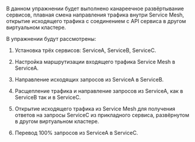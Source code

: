 В данном упражнении будет выполнено канареечное развёртывание сервисов, плавная смена направления трафика внутри Service Mesh, открытие исходящего трафика с соединением с API сервиса в другом виртуальном кластере.

В упражнении будут рассмотрены:

1) Установка трёх сервисов: ServiceA, ServiceB, ServiceC.

2) Настройка маршрутизации входящего трафика Service Mesh в ServiceA.

3) Направление исходящих запросов из ServiceA в ServiceB.

4) Расщепление трафика и направление запросов из ServiceA, как в ServiceB так и в ServiceC.

5) Открытие исходящего трафика из Service Mesh для получения ответов на запросы ServiceC из прикладного сервиса, развёрнутом в другом виртуальном кластере.

6) Перевод 100% запросов из ServiceA в ServiceC.